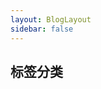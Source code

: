 ```yaml
---
layout: BlogLayout
sidebar: false
---
```


## 标签分类

<BlogCategory/>

 
 
 <Comment lang="zh-CN"/> 
 